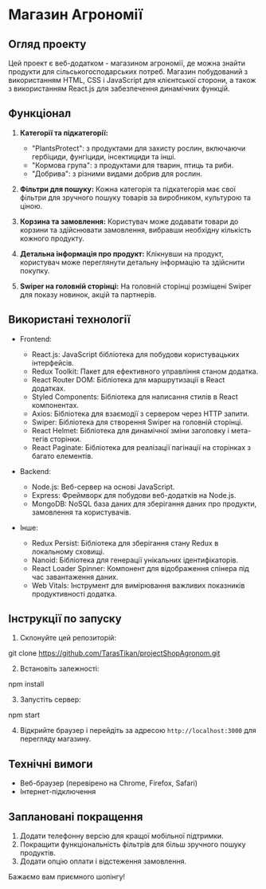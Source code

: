 # Магазин Агрономії

## Огляд проекту

Цей проект є веб-додатком - магазином агрономії, де можна знайти продукти для сільськогосподарських потреб. Магазин побудований з використанням HTML, CSS і JavaScript для клієнтської сторони, а також з використанням React.js для забезпечення динамічних функцій.

## Функціонал

1. **Категорії та підкатегорії:**
   - "PlantsProtect": з продуктами для захисту рослин, включаючи гербіциди, фунгіциди, інсектициди та інші.
   - "Кормова група": з продуктами для тварин, птиць та риби.
   - "Добрива": з різними видами добрив для рослин.

2. **Фільтри для пошуку:**
   Кожна категорія та підкатегорія має свої фільтри для зручного пошуку товарів за виробником, культурою та ціною.

3. **Корзина та замовлення:**
   Користувач може додавати товари до корзини та здійснювати замовлення, вибравши необхідну кількість кожного продукту.

4. **Детальна інформація про продукт:**
   Клікнувши на продукт, користувач може переглянути детальну інформацію та здійснити покупку.

5. **Swiper на головній сторінці:**
   На головній сторінці розміщені Swiper для показу новинок, акцій та партнерів.

## Використані технології

- Frontend:
  - React.js: JavaScript бібліотека для побудови користувацьких інтерфейсів.
  - Redux Toolkit: Пакет для ефективного управління станом додатка.
  - React Router DOM: Бібліотека для маршрутизації в React додатках.
  - Styled Components: Бібліотека для написання стилів в React компонентах.
  - Axios: Бібліотека для взаємодії з сервером через HTTP запити.
  - Swiper: Бібліотека для створення Swiper на головній сторінці.
  - React Helmet: Бібліотека для динамічної зміни заголовку і мета-тегів сторінки.
  - React Paginate: Бібліотека для реалізації пагінації на сторінках з багато елементів.

- Backend:
  - Node.js: Веб-сервер на основі JavaScript.
  - Express: Фреймворк для побудови веб-додатків на Node.js.
  - MongoDB: NoSQL база даних для зберігання даних про продукти, замовлення та користувачів.

- Інше:
  - Redux Persist: Бібліотека для зберігання стану Redux в локальному сховищі.
  - Nanoid: Бібліотека для генерації унікальних ідентифікаторів.
  - React Loader Spinner: Компонент для відображення спінера під час завантаження даних.
  - Web Vitals: Інструмент для вимірювання важливих показників продуктивності додатка.


## Інструкції по запуску

1. Склонуйте цей репозиторій:

git clone https://github.com/TarasTikan/projectShopAgronom.git

2. Встановіть залежності: 

npm install

3. Запустіть сервер:

npm start

4. Відкрийте браузер і перейдіть за адресою `http://localhost:3000` для перегляду магазину.

## Технічні вимоги

- Веб-браузер (перевірено на Chrome, Firefox, Safari)
- Інтернет-підключення

## Заплановані покращення

1. Додати телефонну версію для кращої мобільної підтримки.
2. Покращити функціональність фільтрів для більш зручного пошуку продуктів.
3. Додати опцію оплати і відстеження замовлення.

Бажаємо вам приємного шопінгу!
